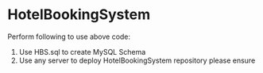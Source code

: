 # HotelBookingSystem

Perform following to use above code:
1. Use HBS.sql to create MySQL Schema
2. Use any server to deploy HotelBookingSystem repository please ensure 
